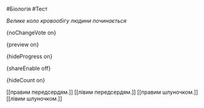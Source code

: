 #Біологія #Тест

*Велике коло кровообігу людини починається*

{noChangeVote on}

{preview on}

{hideProgress on}

{shareEnable off}

{hideCount on}

[[правим передсердям.]]
[[лівим передсердям.]]
[[правим шлуночком.]]
[[лівим шлуночком.]]
